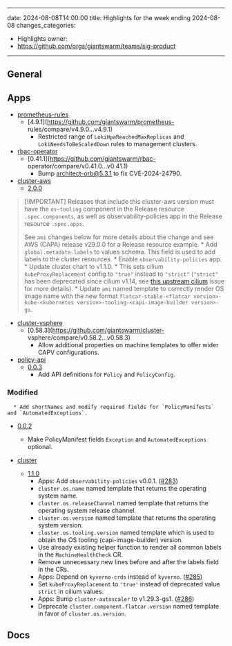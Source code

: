 
---
date: 2024-08-08T14:00:00
title: Highlights for the week ending 2024-08-08
changes_categories:
  - Highlights
owner:
  - https://github.com/orgs/giantswarm/teams/sig-product
---

## General

<!-- This where BREAKING CHANGES ARE HIGHLIGHTED -->

## Apps

- [prometheus-rules](https://github.com/giantswarm/prometheus-rules) 
  - [4.9.1](https://github.com/giantswarm/prometheus-
rules/compare/v4.9.0...v4.9.1) 
      * Restricted range of `LokiHpaReachedMaxReplicas` and `LokiNeedsToBeScaledDown` rules to management clusters.
- [rbac-operator](https://github.com/giantswarm/rbac-operator) 
  - [0.41.1](https://github.com/giantswarm/rbac-
operator/compare/v0.41.0...v0.41.1) 
      * Bump architect-orb@5.3.1 to fix CVE-2024-24790.
- [cluster-aws](https://github.com/giantswarm/cluster-aws) 
  - [2.0.0](https://github.com/giantswarm/cluster-aws/compare/v1.3.0...v2.0.0) 
> [!IMPORTANT] Releases that include this cluster-aws version must have the
> `os-tooling` component in the Release resource `.spec.components`, as well
> as observability-policies app in the Release resource `.spec.apps`.
>
> See `ami` changes below for more details about the change and see AWS (CAPA)
> release v29.0.0 for a Release resource example.
      * Add `global.metadata.labels` to values schema. This field is used to add labels to the cluster resources.
      * Enable `observability-policies` app.
      * Update cluster chart to v1.1.0.
      * This sets cilium `kubeProxyReplacement` config to `"true"` instead to `"strict"` (`"strict"` has been deprecated since cilium v1.14, see [this upstream cilium](https://github.com/cilium/cilium/issues/32711) issue for more details).
      * Update `ami` named template to correctly render OS image name with the new format `flatcar-stable-<flatcar version>-kube-<kubernetes version>-tooling-<capi-image-builder version>-gs`.
- [cluster-vsphere](https://github.com/giantswarm/cluster-vsphere) 
  - [0.58.3](https://github.com/giantswarm/cluster-
vsphere/compare/v0.58.2...v0.58.3) 
      * Allow additional properties on machine templates to offer wider CAPV configurations.
- [policy-api](https://github.com/giantswarm/policy-api) 
  - [0.0.3](https://github.com/giantswarm/policy-api/compare/v0.0.2...v0.0.3) 
      * Add API definitions for `Policy` and `PolicyConfig`.
### Modified
      * Add shortNames and modify required fields for `PolicyManifests` and `AutomatedExceptions`.
  - [0.0.2](https://github.com/giantswarm/policy-api/compare/v0.0.1...v0.0.2) 
      * Make PolicyManifest fields `Exception` and `AutomatedExceptions` optional. 


- [cluster](https://github.com/giantswarm/cluster) 
  - [1.1.0](https://github.com/giantswarm/cluster/compare/v1.0.0...v1.1.0) 
      * Apps: Add `observability-policies` v0.0.1. ([#283](https://github.com/giantswarm/cluster/pull/283))
      * `cluster.os.name` named template that returns the operating system name.
      * `cluster.os.releaseChannel` named template that returns the operating system release channel.
      * `cluster.os.version` named template that returns the operating system version.
      * `cluster.os.tooling.version` named template which is used to obtain the OS tooling (capi-image-builder) version.
      * Use already existing helper function to render all common labels in the `MachineHealthCheck` CR.
      * Remove unnecessary new lines before and after the labels field in the CRs.
      * Apps: Depend on `kyverno-crds` instead of `kyverno`. ([#285](https://github.com/giantswarm/cluster/pull/285))
      * Set `kubeProxyReplacement` to `'true'` instead of deprecated value `strict` in cilium values.
      * Apps: Bump `cluster-autoscaler` to v1.29.3-gs1. ([#286](https://github.com/giantswarm/cluster/pull/286))
      * Deprecate `cluster.component.flatcar.version` named template in favor of `cluster.os.version`.

## Docs

<!-- FER is filling this one -->
